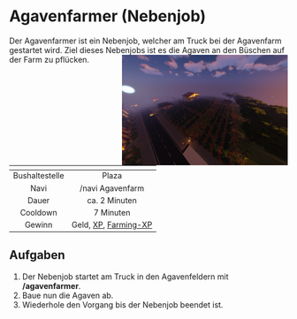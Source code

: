 # Agavenfarmer (Nebenjob)
Der Agavenfarmer ist ein Nebenjob, welcher am Truck bei der Agavenfarm gestartet wird. Ziel dieses Nebenjobs ist es die Agaven an den Büschen auf der Farm zu pflücken. <img align="right" width="300" eight="150" src="../../../assets/image/nebenjobs/Agavenfarm.png">


| <!-- --> | <!-- --> |
| :-: | :-: |
| Bushaltestelle | Plaza |
| Navi | /navi Agavenfarm |
| Dauer | ca. 2 Minuten |
| Cooldown | 7 Minuten |
| Gewinn | Geld, [XP](../../pages/allgemein/level.md), [Farming-XP](../../pages/skills/farming.md) |


## Aufgaben

1. Der Nebenjob startet am Truck in den Agavenfeldern mit **/agavenfarmer**.
2. Baue nun die Agaven ab.
3. Wiederhole den Vorgang bis der Nebenjob beendet ist.
